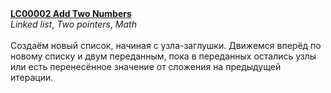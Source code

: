 <b>
<a href="https://leetcode.com/problems/add-two-numbers/">
LC00002 Add Two Numbers
</a>
</b>
​
<br>
​
<i>Linked list</i>, <i>Two pointers</i>, <i>Math</i>
​
<br><br>
​
Создаём новый список, начиная с узла-заглушки.
Движемся вперёд по новому списку и двум переданным,
пока в переданных остались узлы или
есть перенесённое значение от сложения на предыдущей итерации.
​